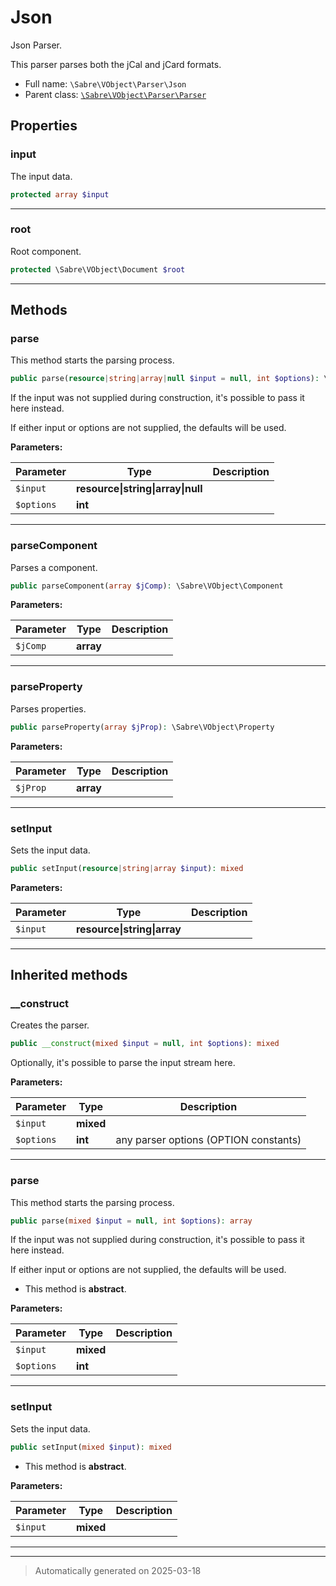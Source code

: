 
# Json

Json Parser.

This parser parses both the jCal and jCard formats.

* Full name: `\Sabre\VObject\Parser\Json`
* Parent class: [`\Sabre\VObject\Parser\Parser`](./Parser.md)



## Properties


### input

The input data.

```php
protected array $input
```






***

### root

Root component.

```php
protected \Sabre\VObject\Document $root
```






***

## Methods


### parse

This method starts the parsing process.

```php
public parse(resource|string|array|null $input = null, int $options): \Sabre\VObject\Document
```

If the input was not supplied during construction, it's possible to pass
it here instead.

If either input or options are not supplied, the defaults will be used.






**Parameters:**

| Parameter | Type | Description |
|-----------|------|-------------|
| `$input` | **resource&#124;string&#124;array&#124;null** |  |
| `$options` | **int** |  |





***

### parseComponent

Parses a component.

```php
public parseComponent(array $jComp): \Sabre\VObject\Component
```








**Parameters:**

| Parameter | Type | Description |
|-----------|------|-------------|
| `$jComp` | **array** |  |





***

### parseProperty

Parses properties.

```php
public parseProperty(array $jProp): \Sabre\VObject\Property
```








**Parameters:**

| Parameter | Type | Description |
|-----------|------|-------------|
| `$jProp` | **array** |  |





***

### setInput

Sets the input data.

```php
public setInput(resource|string|array $input): mixed
```








**Parameters:**

| Parameter | Type | Description |
|-----------|------|-------------|
| `$input` | **resource&#124;string&#124;array** |  |





***


## Inherited methods


### __construct

Creates the parser.

```php
public __construct(mixed $input = null, int $options): mixed
```

Optionally, it's possible to parse the input stream here.






**Parameters:**

| Parameter | Type | Description |
|-----------|------|-------------|
| `$input` | **mixed** |  |
| `$options` | **int** | any parser options (OPTION constants) |





***

### parse

This method starts the parsing process.

```php
public parse(mixed $input = null, int $options): array
```

If the input was not supplied during construction, it's possible to pass
it here instead.

If either input or options are not supplied, the defaults will be used.


* This method is **abstract**.



**Parameters:**

| Parameter | Type | Description |
|-----------|------|-------------|
| `$input` | **mixed** |  |
| `$options` | **int** |  |





***

### setInput

Sets the input data.

```php
public setInput(mixed $input): mixed
```




* This method is **abstract**.



**Parameters:**

| Parameter | Type | Description |
|-----------|------|-------------|
| `$input` | **mixed** |  |





***


***
> Automatically generated on 2025-03-18
